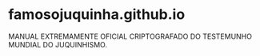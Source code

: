 # famosojuquinha.github.io
MANUAL EXTREMAMENTE OFICIAL CRIPTOGRAFADO DO TESTEMUNHO MUNDIAL DO JUQUINHISMO.
